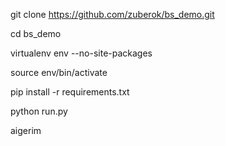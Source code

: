 git clone https://github.com/zuberok/bs_demo.git

cd bs_demo

virtualenv env --no-site-packages

source env/bin/activate

pip install -r requirements.txt

python run.py

aigerim
